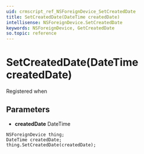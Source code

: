 ```yaml
---
uid: crmscript_ref_NSForeignDevice_SetCreatedDate
title: SetCreatedDate(DateTime createdDate)
intellisense: NSForeignDevice.SetCreatedDate
keywords: NSForeignDevice, GetCreatedDate
so.topic: reference
---
```


# SetCreatedDate(DateTime createdDate)

Registered when

## Parameters

* **createdDate** DateTime

```crmscript
NSForeignDevice thing;
DateTime createdDate;
thing.SetCreatedDate(createdDate);
```

